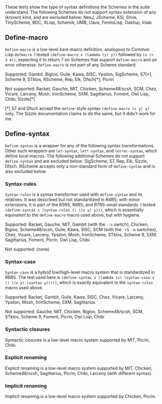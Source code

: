 These tests show the type of syntax definitions the Schemes in the suite understand.  The following Schemes do not support syntax extension of any (known) kind, and are excluded below:  NexJ, JScheme, KSi, Shoe, TinyScheme, BDC, XLisp, Schemik, UMB, Llava, FemtoLisp, Oaklisp, Inlab

## Define-macro

`Define-macro` is a low-level bare macro definition, analogous to Common Lisp `defmacro`.  I tested `(define-macro x (lambda (y) y))` followed by `(x (+ 3 4))`, expecting it to return 7 on Schemes that support `define-macro` and an error otherwise.  `Define-macro` is not part of any Scheme standard.

Supported: Gambit, Bigloo, Guile, Kawa, SISC, Ypsilon, SigScheme, S7\[\*], Scheme 9, STklos, RScheme, Rep, Elk, Dfsch\[\*], Picrin

Not supported: Racket, Gauche, MIT, Chicken, Scheme48/scsh, SCM, Chez, Vicare, Larceny, Mosh, IronScheme, SXM, Sagittarius, Foment, Owl Lisp, Chibi, Sizzle[*]

[*] S7 and Dfsch accept the `define`-style syntax `(define-macro (x y) y)` only.  The Sizzle documentation claims to do the same, but it didn't work for me.

## Define-syntax

`Define-syntax` is a wrapper for any of the following syntax transformations.  Other such wrappers are `let-syntax`, `let*-syntax`, and `letrec-syntax`, which define local macros.  The following additional Schemes do not support `define-syntax` and are excluded below: SigScheme, S7, Rep, Elk, Sizzle, Dfsch.  RScheme accepts only a non-standard form of `define-syntax` and is also excluded below.


### Syntax-rules

`Syntax-rules` is a syntax transformer used with `define-syntax` and its relatives.  It was described but not standardized in R4RS; with minor extensions, it is part of the R5RS, R6RS, and R7RS-small standards.  I tested `(define-syntax x (syntax-rules () ((x y) y)))`, which is essentially equivalent to the `define-macro` macro used above, but with hygiene.

Supported: Racket, Gauche, MIT, Gambit (with the `-:s` switch), Chicken, Bigloo, Scheme48/scsh, Guile, Kawa, SISC, SCM (with the `-r5 -m` switches), Chez, Vicare, Larceny, Ypsilon, Mosh, IronScheme, STklos, Scheme 9, SXM, Sagittarius, Foment, Picrin, Owl Lisp, Chibi

Not supported: (none)

### Syntax-case

`Syntax-case` is a hybrid low/high-level macro system that is standardized in R6RS.  The test used here is `(define-syntax x (lambda (x) (syntax-case x () ((x y) (syntax y)))))`, which is exactly equivalent to the `syntax-rules` macro used above.

Supported: Racket, Gambit, Guile, Kawa, SISC, Chez, Vicare, Larceny, Ypsilon, Mosh, IronScheme, SXM, Sagittarius

Not supported:  Gauche, MIT, Chicken, Bigloo, Scheme48/scsh, SCM, STklos, Scheme 9, Foment, Picrin, Owl Lisp, Chibi

### Syntactic closures

Syntactic closures is a low-level macro system supported by MIT, Picrin, Chibi.

### Explicit renaming

Explicit renaming is a low-level macro system supported by MIT, Chicken, Scheme48/scsh, Sagittarius, Picrin, Chibi, Larceny (with different syntax).

### Implicit renaming

Implicit renaming is a low-level macro system supported by Chicken, Picrin.
